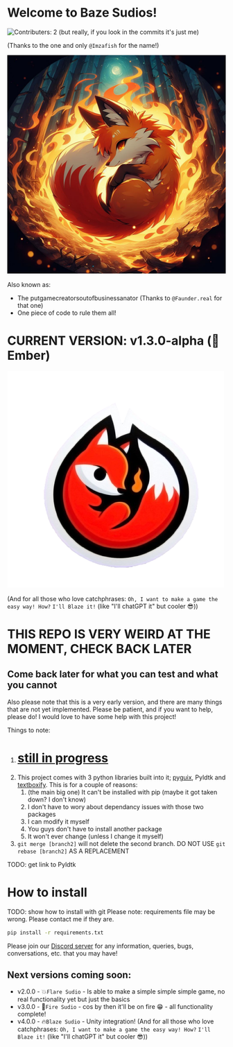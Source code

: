
# Welcome to Baze Sudios!

![Contributers: 2](https://badgen.net/github/contributors/Tsunami014/Blaze-Sudio)
(but really, if you look in the commits it's just me)

(Thanks to the one and only `@Imzafish` for the name!)

![Fox logo](https://raw.githubusercontent.com/Tsunami014/Blaze-Sudio/main/FOX1.jpg) 

Also known as:
 - The putgamecreatorsoutofbusinessanator (Thanks to `@Faunder.real` for that one)
 - One piece of code to rule them all!

# CURRENT VERSION: v1.3.0-alpha (🔶 Ember)
![Fox icon](https://raw.githubusercontent.com/Tsunami014/Blaze-Sudio/main/FoxIcon.png)

(And for all those who love catchphrases: `Oh, I want to make a game the easy way! How?` `I'll Blaze it!` (like "I'll chatGPT it" but cooler 😎))

# THIS REPO IS VERY WEIRD AT THE MOMENT, CHECK BACK LATER

## Come back later for what you can test and what you cannot

Also please note that this is a very early version, and there are many things that are not yet implemented. Please be patient, and if you want to help, please do! I would love to have some help with this project!

Things to note:
1. # **<u>still in progress</u>**
5. This project comes with 3 python libraries built into it; [pyguix](https://github.com/DarthData410/PyGames-pyguix), Pyldtk and [textboxify](https://github.com/hnrkcode/TextBoxify/tree/master). This is for a couple of reasons:
    1. (the main big one) It can't be installed with pip (maybe it got taken down? I don't know)
    2. I don't have to wory about dependancy issues with those two packages
    3. I can modify it myself
    4. You guys don't have to install another package
    5. It won't ever change (unless I change it myself)
6. `git merge [branch2]` will not delete the second branch. DO NOT USE `git rebase [branch2]` AS A REPLACEMENT

TODO: get link to Pyldtk

# How to install
TODO: show how to install with git
Please note: requirements file may be wrong. Please contact me if they are.
```bash
pip install -r requirements.txt
```

Please join our [Discord server](https://discord.gg/9zrGKtF6Cs) for any information, queries, bugs, conversations, etc. that you may have!

## Next versions coming soon:
 - v2.0.0 - 💥`Flare Sudio` - Is able to make a simple simple simple game, no real functionality yet but just the basics
 - v3.0.0 - 🌋`Fire Sudio` - cos by then it'll be on fire 😁 - all functionality complete!
 - v4.0.0 - 🔥`Blaze Sudio` - Unity integration! (And for all those who love catchphrases: `Oh, I want to make a game the easy way! How?` `I'll Blaze it!` (like "I'll chatGPT it" but cooler 😎))
